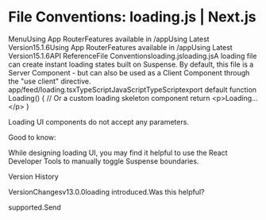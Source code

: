 # File Conventions: loading.js | Next.js

<p>MenuUsing App RouterFeatures available in /appUsing Latest Version15.1.6Using App RouterFeatures available in /appUsing Latest Version15.1.6API ReferenceFile Conventionsloading.jsloading.jsA loading file can create instant loading states built on Suspense.
By default, this file is a Server Component - but can also be used as a Client Component through the &quot;use client&quot; directive.
app/feed/loading.tsxTypeScriptJavaScriptTypeScriptexport default function Loading() {
// Or a custom loading skeleton component
return &lt;p&gt;Loading...&lt;/p&gt;
}</p>
<p>Loading UI components do not accept any parameters.</p>
<p>Good to know:</p>
<p>While designing loading UI, you may find it helpful to use the React Developer Tools to manually toggle Suspense boundaries.</p>
<p>Version History</p>
<p>VersionChangesv13.0.0loading introduced.Was this helpful?</p>
<p>supported.Send</p>
